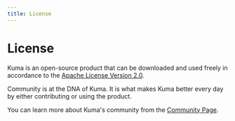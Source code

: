 ```yaml
---
title: License
---
```

# License

Kuma is an open-source product that can be downloaded and used freely in accordance to the [Apache License Version 2.0](https://github.com/kumahq/kuma/blob/master/LICENSE).

Community is at the DNA of Kuma. It is what makes Kuma better every day by either contributing or using the product.

You can learn more about Kuma's community from the [Community Page](/community).